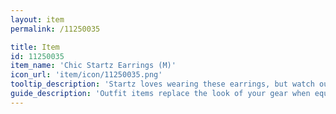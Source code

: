 ```yaml
---
layout: item
permalink: /11250035

title: Item
id: 11250035
item_name: 'Chic Startz Earrings (M)'
icon_url: 'item/icon/11250035.png'
tooltip_description: 'Startz loves wearing these earrings, but watch out for the pointy parts!'
guide_description: 'Outfit items replace the look of your gear when equipped.'
---
```

